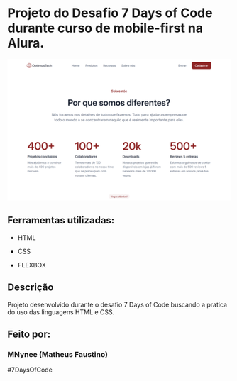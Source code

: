 # Projeto do Desafio 7 Days of Code durante curso de mobile-first na Alura.

<img src="src/img/ImageReadme.png">

## Ferramentas utilizadas:

* HTML

* CSS

* FLEXBOX

## Descrição

Projeto desenvolvido durante o desafio 7 Days of Code buscando a pratica do uso das linguagens HTML e CSS.

## Feito por:

### MNynee (Matheus Faustino)

#7DaysOfCode
